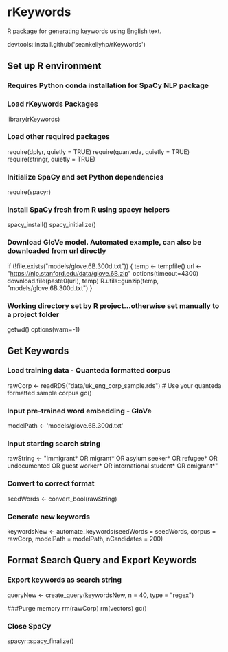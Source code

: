 # rKeywords
R package for generating keywords using English text.

devtools::install.github('seankellyhp/rKeywords')

## Set up R environment 
### Requires Python conda installation for SpaCy NLP package 

### Load rKeywords Packages
library(rKeywords)

### Load other required packages 
require(dplyr, quietly = TRUE)
require(quanteda, quietly = TRUE)
require(stringr, quietly = TRUE)

### Initialize SpaCy and set Python dependencies 
require(spacyr)

### Install SpaCy fresh from R using spacyr helpers
spacy_install()
spacy_initialize()

### Download GloVe model. Automated example, can also be downloaded from url directly
if (!file.exists("models/glove.6B.300d.txt")) {
  temp <- tempfile()
  url <- "https://nlp.stanford.edu/data/glove.6B.zip"
  options(timeout=4300) 
  download.file(paste0(url), temp)
  R.utils::gunzip(temp, "models/glove.6B.300d.txt")
}

### Working directory set by R project...otherwise set manually to a project folder
getwd()
options(warn=-1)

## Get Keywords 
### Load training data - Quanteda formatted corpus
rawCorp <- readRDS("data/uk_eng_corp_sample.rds") # Use your quanteda formatted sample corpus
gc()

### Input pre-trained word embedding - GloVe
modelPath <- 'models/glove.6B.300d.txt'

### Input starting search string
rawString <- "Immigrant* OR migrant* OR asylum seeker* OR refugee* OR undocumented OR guest worker* OR international student* OR emigrant*"

### Convert to correct format
seedWords <- convert_bool(rawString)

### Generate new keywords
keywordsNew <- automate_keywords(seedWords = seedWords, corpus = rawCorp, modelPath = modelPath, nCandidates = 200)

## Format Search Query and Export Keywords
### Export keywords as search string
queryNew <- create_query(keywordsNew, n = 40, type = "regex")

###Purge memory
rm(rawCorp)
rm(vectors)
gc()

### Close SpaCy
spacyr::spacy_finalize()
